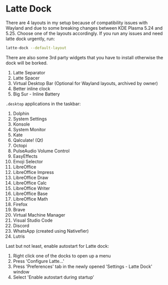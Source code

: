 # Latte Dock

There are 4 layouts in my setup because of compatibility issues with Wayland and due to some breaking changes between KDE Plasma 5.24 and 5.25. Choose one of the layouts accordingly. If you run any issues and need latte dock urgently, run:

```bash
latte-dock --default-layout
```

There are also some 3rd party widgets that you have to install otherwise the dock will be borked.

 1. Latte Separator
 2. Latte Spacer
 3. Virtual Desktop Bar (Optional for Wayland layouts, archived by owner)
 4. Better inline clock
 5. Big Sur - Inline Battery

`.desktop` applications in the taskbar:

 1. Dolphin
 2. System Settings
 3. Konsole
 4. System Monitor
 5. Kate
 6. Qalculate! (Qt)
 7. Octopi
 8. PulseAudio Volume Control
 9. EasyEffects
 10. Emoji Selector
 11. LibreOffice
 12. LibreOffice Impress
 13. LibreOffice Draw
 14. LibreOffice Calc
 15. LibreOffice Writer
 16. LibreOffice Base
 17. LibreOffice Math
 18. Firefox
 19. Brave
 20. Virtual Machine Manager
 21. Visual Studio Code
 22. Discord
 23. WhatsApp (created using Nativefier)
 24. Lutris

Last but not least, enable autostart for Latte dock:

 1. Right click one of the docks to open up a menu
 2. Press 'Configure Latte...'
 3. Press 'Preferences' tab in the newly opened 'Settings - Latte Dock' window
 4. Select 'Enable autostart during startup'
